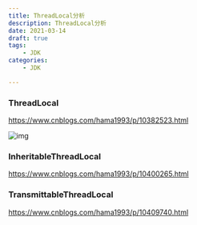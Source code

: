 ```yaml
---
title: ThreadLocal分析
description: ThreadLocal分析
date: 2021-03-14
draft: true
tags:
    - JDK
categories:
    - JDK

---
```




### ThreadLocal

https://www.cnblogs.com/hama1993/p/10382523.html

![img](https://gitee.com/fengzhenbing/picgo/raw/master/1569484-20190219121530516-1149462899.png)

### InheritableThreadLocal

https://www.cnblogs.com/hama1993/p/10400265.html

### TransmittableThreadLocal

https://www.cnblogs.com/hama1993/p/10409740.html

